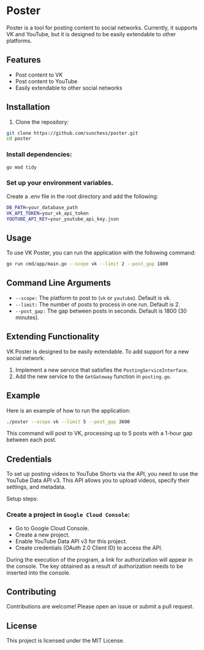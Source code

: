 # Poster

Poster is a tool for posting content to social networks. Currently, it supports VK and YouTube, but it is designed to be easily extendable to other platforms.

## Features

- Post content to VK
- Post content to YouTube
- Easily extendable to other social networks

## Installation

1. Clone the repository:

```sh
git clone https://github.com/sunchess/poster.git
cd poster
```

### Install dependencies:

```sh
go mod tidy
```

### Set up your environment variables.
 Create a .env file in the root directory and add the following:

```sh
DB_PATH=your_database_path
VK_API_TOKEN=your_vk_api_token
YOUTUBE_API_KEY=your_youtube_api_key.json
```
## Usage

To use VK Poster, you can run the application with the following command:

```sh
go run cmd/app/main.go --scope vk --limit 2 --post_gap 1800
```

## Command Line Arguments

- `--scope:` The platform to post to (`vk` or `youtube`). Default is vk.
- `--limit:` The number of posts to process in one run. Default is 2.
- `--post_gap:` The gap between posts in seconds. Default is 1800 (30 minutes).

## Extending Functionality
VK Poster is designed to be easily extendable. To add support for a new social network:

1. Implement a new service that satisfies the `PostingServiceInterface`.
2. Add the new service to the `GetGateway` function in `posting.go`.

## Example
Here is an example of how to run the application:

```sh
./poster --scope vk --limit 5 --post_gap 3600
```

This command will post to VK, processing up to 5 posts with a 1-hour gap between each post.

## Credentials
To set up posting videos to YouTube Shorts via the API, you need to use the YouTube Data API v3. This API allows you to upload videos, specify their settings, and metadata.

Setup steps:

### Create a project in `Google Cloud Console`:

- Go to Google Cloud Console.
- Create a new project.
- Enable YouTube Data API v3 for this project.
- Create credentials (OAuth 2.0 Client ID) to access the API.

During the execution of the program, a link for authorization will appear in the console. The key obtained as a result of authorization needs to be inserted into the console.

## Contributing
Contributions are welcome! Please open an issue or submit a pull request.

## License
This project is licensed under the MIT License.
